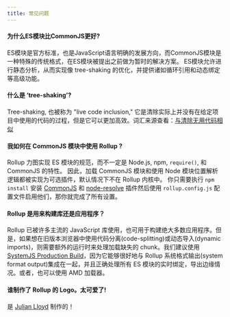```yaml
---
title: 常见问题
---
```


#### 为什么ES模块比CommonJS更好?

ES模块是官方标准，也是JavaScript语言明确的发展方向，而CommonJS模块是一种特殊的传统格式，在ES模块被提出之前做为暂时的解决方案。 ES模块允许进行静态分析，从而实现像 tree-shaking 的优化，并提供诸如循环引用和动态绑定等高级功能。

#### 什么是 ‘tree-shaking’?

Tree-shaking, 也被称为 "live code inclusion," 它是清除实际上并没有在给定项目中使用的代码的过程，但是它可以更加高效。词汇来源查看：[与清除无用代码相似](https://medium.com/@Rich_Harris/tree-shaking-versus-dead-code-elimination-d3765df85c80#.jnypozs9n)

#### 我如何在 CommonJS 模块中使用 Rollup ?

Rollup 力图实现 ES 模块的规范，而不一定是 Node.js, npm, `require()`, 和 CommonJS 的特性。 因此，加载 CommonJS 模块和使用 Node 模块位置解析逻辑都被实现为可选插件，默认情况下不在 Rollup 内核中。 你只需要执行 `npm install` 安装 [CommonJS](https://github.com/rollup/rollup-plugin-commonjs) 和 [node-resolve](https://github.com/rollup/rollup-plugin-node-resolve) 插件然后使用 `rollup.config.js` 配置文件启用他们，那你就完成了所有设置。

#### Rollup 是用来构建库还是应用程序？

Rollup 已被许多主流的 JavaScript 库使用，也可用于构建绝大多数应用程序。但是，如果想在旧版本浏览器中使用代码分离(code-splitting)或动态导入(dynamic imports)，则需要额外的运行时来处理加载缺失的 chunk。我们建议使用 [SystemJS Production Build](https://github.com/systemjs/systemjs#browser-production)，因为它能够很好地与 Rollup 系统格式输出(system format output)集成在一起，并且正确处理所有 ES 模块的实时绑定，导出边缘情况。或者，也可以使用 AMD 加载器。

#### 谁制作了 Rollup 的 Logo。太可爱了!

是 [Julian Lloyd](https://twitter.com/jlmakes) 制作的！
